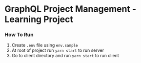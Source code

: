 # GraphQL Project Management - Learning Project

### How To Run
1. Create `.env` file using `env.sample` 
2. At root of project run `yarn start` to run server
3. Go to client directory and run `yarn start` to run client